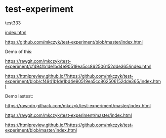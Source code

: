 # test-experiment
test333

<base href="https://rawcdn.githack.com">

[index.html](index.html)


https://github.com/mkczyk/test-experiment/blob/master/index.html

Demo of this:

https://rawgit.com/mkczyk/test-experiment/cf4941b1de1bd4e90519ea5cc862506152dde365/index.html

https://htmlpreview.github.io/?https://github.com/mkczyk/test-experiment/blob/cf4941b1de1bd4e90519ea5cc862506152dde365/index.html


Demo lastest:

https://rawcdn.githack.com/mkczyk/test-experiment/master/index.html

https://rawgit.com/mkczyk/test-experiment/master/index.html

https://htmlpreview.github.io/?https://github.com/mkczyk/test-experiment/blob/master/index.html

